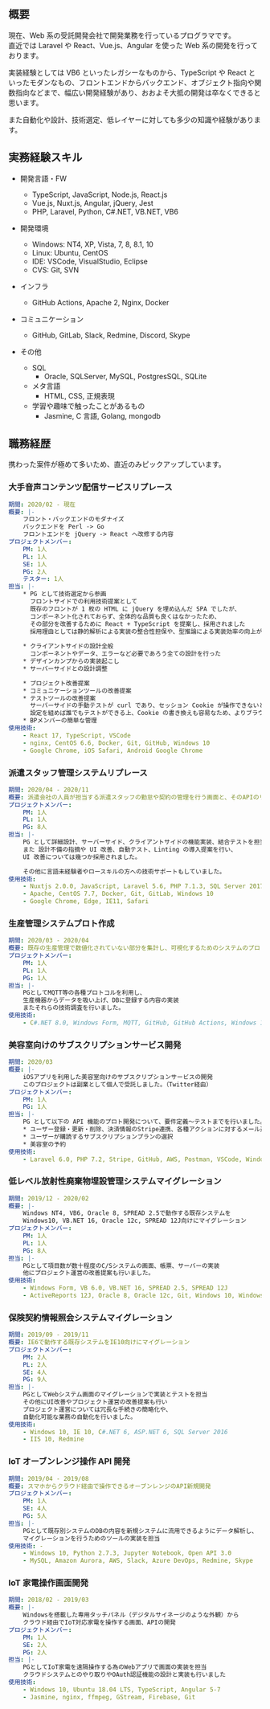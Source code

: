 ## 概要

現在、Web 系の受託開発会社で開発業務を⾏っているプログラマです。  
直近では Laravel や React、Vue.js、Angular を使った Web 系の開発を行っております。

実装経験としては VB6 といったレガシーなものから、TypeScript や React といったモダンなもの、フロントエンドからバックエンド、オブジェクト指向や関数指向などまで、幅広い開発経験があり、おおよそ大抵の開発は卒なくできると思います。

また自動化や設計、技術選定、低レイヤーに対しても多少の知識や経験があります。

## 実務経験スキル

-   開発言語・FW

    -   TypeScript, JavaScript, Node.js, React.js
    -   Vue.js, Nuxt.js, Angular, jQuery, Jest
    -   PHP, Laravel, Python, C#.NET, VB.NET, VB6

-   開発環境

    -   Windows: NT4, XP, Vista, 7, 8, 8.1, 10
    -   Linux: Ubuntu, CentOS
    -   IDE: VSCode, VisualStudio, Eclipse
    -   CVS: Git, SVN

-   インフラ

    -   GitHub Actions, Apache 2, Nginx, Docker

-   コミュニケーション

    -   GitHub, GitLab, Slack, Redmine, Discord, Skype

-   その他
    -   SQL
        -   Oracle, SQLServer, MySQL, PostgresSQL, SQLite
    -   メタ言語
        -   HTML, CSS, 正規表現
    -   学習や趣味で触ったことがあるもの
        -   Jasmine, C 言語, Golang, mongodb

## 職務経歴

携わった案件が極めて多いため、直近のみピックアップしています。

### 大手音声コンテンツ配信サービスリプレース

<!-- prettier-ignore-start -->
```yaml
期間: 2020/02 - 現在
概要: |-
    フロント・バックエンドのモダナイズ
    バックエンドを Perl -> Go
    フロントエンドを jQuery -> React へ改修する内容
プロジェクトメンバー:
    PM: 1人
    PL: 1人
    SE: 1人
    PG: 2人
    テスター: 1人
担当: |-
    * PG として技術選定から参画
      フロントサイドでの利用技術提案として
      既存のフロントが 1 枚の HTML に jQuery を埋め込んだ SPA でしたが、
      コンポーネント化されておらず、全体的な品質も良くはなかったため、
      その部分を改善するために React + TypeScript を提案し、採用されました
      採用理由としては静的解析による実装の整合性担保や、型推論による実装効率の向上があります
    
    * クライアントサイドの設計全般
      コンポーネントやデータ、エラーなど必要であろう全ての設計を行った
    * デザインカンプからの実装起こし
    * サーバーサイドとの設計調整

    * プロジェクト改善提案
    * コミュニケーションツールの改善提案
    * テストツールの改善提案
      サーバーサイドの手動テストが curl であり、セッション Cookie が操作できないとのことだったので POSTMAN を提案
      設定を組めば誰でもテストができる上、Cookie の書き換えも容易なため、よりブラウザに近い人力テストが行えるようになった
    * BPメンバーの簡単な管理
使用技術:
    - React 17, TypeScript, VSCode
    - nginx, CentOS 6.6, Docker, Git, GitHub, Windows 10
    - Google Chrome, iOS Safari, Android Google Chrome
```
<!-- prettier-ignore-end -->

### 派遣スタッフ管理システムリプレース

<!-- prettier-ignore-start -->
```yaml
期間: 2020/04 - 2020/11
概要: 派遣会社の人員が担当する派遣スタッフの勤怠や契約の管理を行う画面と、そのAPIのリプレース
プロジェクトメンバー:
    PM: 1人
    PL: 1人
    PG: 8人
担当: |-
    PG として詳細設計、サーバーサイド、クライアントサイドの機能実装、結合テストを担当  
    また 設計不備の指摘や UI 改善、自動テスト、Linting の導入提案を行い、  
    UI 改善については幾つか採用されました。

    その他に言語未経験者やロースキルの方への技術サポートもしていました。
使用技術:
    - Nuxtjs 2.0.0, JavaScript, Laravel 5.6, PHP 7.1.3, SQL Server 2017
    - Apache, CentOS 7.7, Docker, Git, GitLab, Windows 10
    - Google Chrome, Edge, IE11, Safari
```
<!-- prettier-ignore-end -->

### 生産管理システムプロト作成

<!-- prettier-ignore-start -->
```yaml
期間: 2020/03 - 2020/04
概要: 既存の生産管理で数値化されていない部分を集計し、可視化するためのシステムのプロト開発
プロジェクトメンバー:
    PM: 1人
    PL: 1人
    PG: 1人
担当: |-
    PGとしてMQTT等の各種プロトコルを利用し、
    生産機器からデータを吸い上げ、DBに登録する内容の実装
    またそれらの技術調査を行いました。
使用技術:
    - C#.NET 8.0, Windows Form, MQTT, GitHub, GitHub Actions, Windows 10
```
<!-- prettier-ignore-end -->

### 美容室向けのサブスクリプションサービス開発

<!-- prettier-ignore-start -->
```yaml
期間: 2020/03
概要: |-
    iOSアプリを利用した美容室向けのサブスクリプションサービスの開発
    このプロジェクトは副業として個人で受託しました。（Twitter経由）
プロジェクトメンバー:
    PM: 1人
    PG: 1人
担当: |-
    PG として以下の API 機能のプロト開発について、要件定義～テストまでを行いました。
    * ユーザー登録・更新・削除、決済情報のStripe連携、各種アクションに対するメール送信
    * ユーザーが購読するサブスクリプションプランの選択
    * 美容室の予約
使用技術:
    - Laravel 6.0, PHP 7.2, Stripe, GitHub, AWS, Postman, VSCode, Windows 10
```
<!-- prettier-ignore-end -->

### 低レベル放射性廃棄物埋設管理システムマイグレーション

<!-- prettier-ignore-start -->
```yaml
期間: 2019/12 - 2020/02
概要: |-
    Windows NT4, VB6, Oracle 8, SPREAD 2.5で動作する既存システムを
    Windows10, VB.NET 16, Oracle 12c, SPREAD 12J向けにマイグレーション
プロジェクトメンバー:
    PM: 1人
    PL: 1人
    PG: 8人
担当: |-
    PGとして項目数が数十程度のC/Sシステムの画面、帳票、サーバーの実装
    他にプロジェクト運営の改善提案も行いました。
使用技術:
    - Windows Form, VB 6.0, VB.NET 16, SPREAD 2.5, SPREAD 12J
    - ActiveReports 12J, Oracle 8, Oracle 12c, Git, Windows 10, Windows NT4
```
<!-- prettier-ignore-end -->

### 保険契約情報照会システムマイグレーション

<!-- prettier-ignore-start -->
```yaml
期間: 2019/09 - 2019/11
概要: IE6で動作する既存システムをIE10向けにマイグレーション
プロジェクトメンバー:
    PM: 2人
    PL: 2人
    SE: 4人
    PG: 9人
担当: |-
    PGとしてWebシステム画面のマイグレーションで実装とテストを担当
    その他にUI改善やプロジェクト運営の改善提案も行い
    プロジェクト運営については冗長な手続きの簡略化や、
    自動化可能な業務の自動化を行いました。
使用技術:
    - Windows 10, IE 10, C#.NET 6, ASP.NET 6, SQL Server 2016
    - IIS 10, Redmine
```
<!-- prettier-ignore-end -->

### IoT オーブンレンジ操作 API 開発

<!-- prettier-ignore-start -->
```yaml
期間: 2019/04 - 2019/08
概要: スマホからクラウド経由で操作できるオーブンレンジのAPI新規開発
プロジェクトメンバー:
    PM: 1人
    SE: 4人
    PG: 5人
担当: |-
    PGとして既存別システムのDBの内容を新規システムに流用できるようにデータ解析し、
    マイグレーションを行うためのツールの実装を担当
使用技術: -
    - Windows 10, Python 2.7.3, Jupyter Notebook, Open API 3.0
    - MySQL, Amazon Aurora, AWS, Slack, Azure DevOps, Redmine, Skype
```
<!-- prettier-ignore-end -->

### IoT 家電操作画面開発

<!-- prettier-ignore-start -->
```yaml
期間: 2018/02 - 2019/03
概要: |-
    Windowsを搭載した専用タッチパネル（デジタルサイネージのような外観）から
    クラウド経由でIoT対応家電を操作する画面、APIの開発
プロジェクトメンバー:
    PM: 1人
    SE: 2人
    PG: 2人
担当: |-
    PGとしてIoT家電を遠隔操作する為のWebアプリで画面の実装を担当
    クラウドシステムとのやり取りやOAuth認証機能の設計と実装も行いました
使用技術:
    - Windows 10, Ubuntu 18.04 LTS, TypeScript, Angular 5-7
    - Jasmine, nginx, ffmpeg, GStream, Firebase, Git
```
<!-- prettier-ignore-end -->
